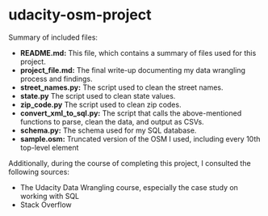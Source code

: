 # udacity-osm-project
Summary of included files: 
- **README.md:** This file, which contains a summary of files used for this project.
- **project_file.md:** The final write-up documenting my data wrangling process and findings. 
- **street_names.py:** The script used to clean the street names.
- **state.py** The script used to clean state values.
- **zip_code.py** The script used to clean zip codes.
- **convert_xml_to_sql.py:** The script that calls the above-mentioned functions to parse, clean the data, and output as CSVs.
- **schema.py:** The schema used for my SQL database. 
- **sample.osm:** Truncated version of the OSM I used, including every 10th top-level element

Additionally, during the course of completing this project, I consulted the following sources:
- The Udacity Data Wrangling course, especially the case study on working with SQL
- Stack Overflow
